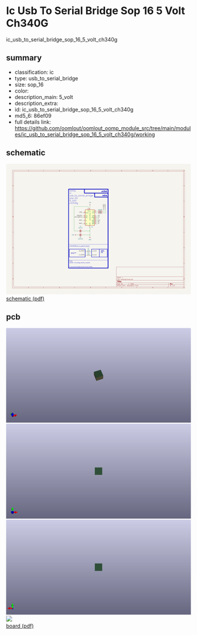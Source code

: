 # Ic Usb To Serial Bridge Sop 16 5 Volt Ch340G  
ic_usb_to_serial_bridge_sop_16_5_volt_ch340g  
 
## summary 
* classification: ic
* type: usb_to_serial_bridge
* size: sop_16
* color: 
* description_main: 5_volt
* description_extra: 
* id: ic_usb_to_serial_bridge_sop_16_5_volt_ch340g
* md5_6: 86ef09
* full details link: https://github.com/oomlout/oomlout_oomp_module_src/tree/main/modules/ic_usb_to_serial_bridge_sop_16_5_volt_ch340g/working

## schematic  
![](kicad/current_version/working/working_schematic_600.png)  
[schematic (pdf)](kicad/current_version/working/working_schematic.pdf)  

## pcb  
![](kicad/current_version/working/working_3d_600.png) 
![](kicad/current_version/working/working_3d_front_600.png)  
![](kicad/current_version/working/working_3d_back_600.png)  
![](kicad/current_version/working/working_600.png)  
[board (pdf)](kicad/current_version/working/working.pdf)  




